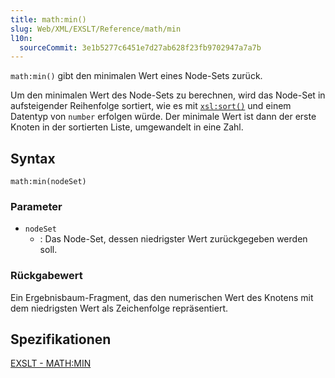 ```yaml
---
title: math:min()
slug: Web/XML/EXSLT/Reference/math/min
l10n:
  sourceCommit: 3e1b5277c6451e7d27ab628f23fb9702947a7a7b
---
```


`math:min()` gibt den minimalen Wert eines Node-Sets zurück.

Um den minimalen Wert des Node-Sets zu berechnen, wird das Node-Set in aufsteigender Reihenfolge sortiert, wie es mit [`xsl:sort()`](/de/docs/Web/XML/XSLT/Reference/Element/sort) und einem Datentyp von `number` erfolgen würde. Der minimale Wert ist dann der erste Knoten in der sortierten Liste, umgewandelt in eine Zahl.

## Syntax

```plain
math:min(nodeSet)
```

### Parameter

- `nodeSet`
  - : Das Node-Set, dessen niedrigster Wert zurückgegeben werden soll.

### Rückgabewert

Ein Ergebnisbaum-Fragment, das den numerischen Wert des Knotens mit dem niedrigsten Wert als Zeichenfolge repräsentiert.

## Spezifikationen

[EXSLT - MATH:MIN](https://exslt.github.io/math/functions/min/index.html)
